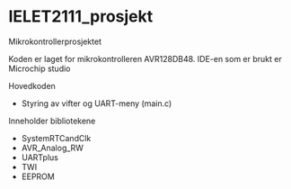 # IELET2111_prosjekt
Mikrokontrollerprosjektet

Koden er laget for mikrokontrolleren AVR128DB48. 
IDE-en som er brukt er Microchip studio 

Hovedkoden
- Styring av vifter og UART-meny (main.c)

Inneholder bibliotekene
- SystemRTCandClk
- AVR_Analog_RW
- UARTplus
- TWI
- EEPROM
